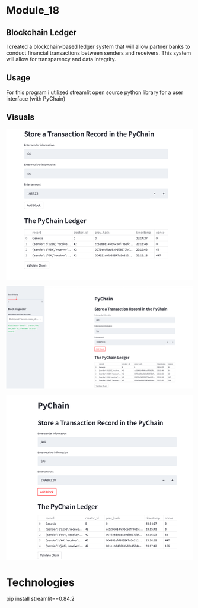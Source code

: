 # Module_18

## Blockchain Ledger

I created a blockchain-based ledger system that will allow partner banks to conduct financial transactions between senders and receivers.  This system will allow for transparency and data integrity.

## Usage
For this program i utilized streamlit open source python library for a user interface (with PyChain)

## Visuals


![Image 1](Resources/image_1.png)


![Image 2](Resources/image_3.png)

![Image 3](Resources/image_2.png)

# Technologies 
pip install streamlit==0.84.2 